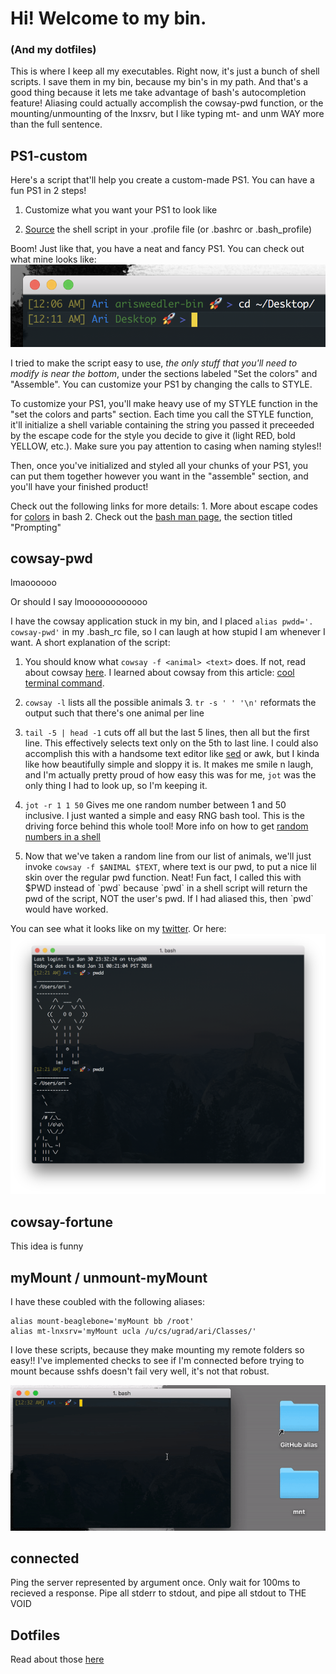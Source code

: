 # Hi! Welcome to my bin.
### (And my dotfiles)

This is where I keep all my executables. Right now, it's just a bunch of shell scripts. I save them in my bin, because my bin's in my path. And that's a good thing because it lets me take advantage of bash's autocompletion feature! Aliasing could actually accomplish the cowsay-pwd function, or the mounting/unmounting of the lnxsrv, but I like typing mt-<tab> and unm<tab> WAY more than the full sentence.

## PS1-custom

Here's a script that'll help you create a custom-made PS1. You can have a fun PS1 in 2 steps!

1. Customize what you want your PS1 to look like

2. [Source](https://stackoverflow.com/questions/45761508/whats-the-difference-between-script-or-source-script-bash-script) the shell script in your .profile file (or .bashrc or .bash_profile)

Boom! Just like that, you have a neat and fancy PS1. You can check out what mine looks like:
![my PS1](img/myPS1.png)
 
I tried to make the script easy to use, *the only stuff that you'll need to modify is near the bottom*, under the sections labeled "Set the colors" and "Assemble". You can customize your PS1 by changing the calls to STYLE.
 
To customize your PS1, you'll make heavy use of my STYLE function in the "set the colors and parts" section. Each time you call the STYLE function, it'll initialize a shell variable containing the string you passed it preceeded by the escape code for the style you decide to give it (light RED, bold YELLOW, etc.). Make sure you pay attention to casing when naming styles!!

Then, once you've initialized and styled all your chunks of your PS1, you can put them together however you want in the "assemble" section, and you'll have your finished product!

Check out the following links for more details: 1. More about escape codes for [colors](http://tldp.org/HOWTO/Bash-Prompt-HOWTO/x329.html) in bash 2. Check out the [bash man page](https://linux.die.net/man/1/bash), the section titled "Prompting"

## cowsay-pwd

lmaoooooo

Or should I say lmoooooooooooo

I have the cowsay application stuck in my bin, and I placed `alias pwdd='. cowsay-pwd'` in my .bash_rc file, so I can laugh at how stupid I am whenever I want. A short explanation of the script:

1. You should know what `cowsay -f <animal> <text>` does. If not, read about cowsay [here](https://askubuntu.com/questions/527501/what-cowsay-characters-does-ubuntu-have-by-default-and-how-can-i-test-them). I learned about cowsay from this article: [cool terminal command](http://smashingtips.com/linux/cool-terminal-commands-for-linux).

2. `cowsay -l` lists all the possible animals 3. `tr -s ' ' '\n'` reformats the output such that there's one animal per line

4. `tail -5 | head -1` cuts off all but the last 5 lines, then all but the first line. This effectively selects text only on the 5th to last line. I could also accomplish this with a handsome text editor like [sed](https://stackoverflow.com/questions/6022384/bash-tool-to-get-nth-line-from-a-file) or awk, but I kinda like how beautifully simple and sloppy it is. It makes me smile n laugh, and I'm actually pretty proud of how easy this was for me, `jot` was the only thing I had to look up, so I'm keeping it.

5. `jot -r 1 1 50` Gives me one random number between 1 and 50 inclusive. I just wanted a simple and easy RNG bash tool. This is the driving force behind this whole tool! More info on how to get [random numbers in a shell](https://stackoverflow.com/questions/2556190/random-number-from-a-range-in-a-bash-script)

6. Now that we've taken a random line from our list of animals, we'll just invoke `cowsay -f $ANIMAL $TEXT`, where text is our pwd, to put a nice lil skin over the regular pwd function. Neat! Fun fact, I called this with $PWD instead of \`pwd\` because \`pwd\` in a shell script will return the pwd of the script, NOT the user's pwd. If I had aliased this, then \`pwd\` would have worked.

You can see what it looks like on my
[twitter](https://twitter.com/Adsweed/status/954638087660777475). Or here:
![cowsay pwd](img/cowsay-pwd.png)

## cowsay-fortune

This idea is funny

## myMount / unmount-myMount

I have these coubled with the following aliases:

    alias mount-beaglebone='myMount bb /root'
    alias mt-lnxsrv='myMount ucla /u/cs/ugrad/ari/Classes/'

I love these scripts, because they make mounting my remote folders so easy!! I've implemented checks to see if I'm connected before trying to mount because sshfs doesn't fail very well, it's not that robust.

![mount unmount](img/mount-unmount.gif)

## connected <server>

Ping the server represented by argument once. Only wait for 100ms to recieved a response. Pipe all stderr to stdout, and pipe all stdout to THE VOID


## Dotfiles
Read about those [here](https://github.com/AriSweedler/arisweedler-bin/tree/master/dotfiles)


